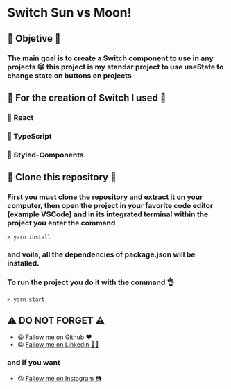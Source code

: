 # Switch Sun vs Moon! 

## 🏁 Objetive 🏁

### The main goal is to create a Switch component to use in any projects 😁 this project is my standar project to use useState to change state on buttons on projects


## 👷 For the creation of Switch I used 👷

### 🔧 React
### 🔧 TypeScript
### 🔧 Styled-Components

## 🕺 Clone this repository 🕺
### First you must clone the repository and extract it on your computer, then open the project in your favorite code editor (example VSCode) and in its integrated terminal within the project you enter the command
	> yarn install
### and voila, all the dependencies of package.json will be installed.
### To run the project you do it with the command 👌
	> yarn start

## ⚠️ DO NOT FORGET ⚠️

- 😀 [Fallow me on Github ❤️](https://github.com/LeandroGCruzP)
- 😀 [Fallow me on Linkedin 🙋‍♂️](https://www.linkedin.com/in/leandrogcruzp/)

### and if you want

- 😘 [Fallow me on Instagram 📷](https://www.instagram.com/lea_gcruz/)
